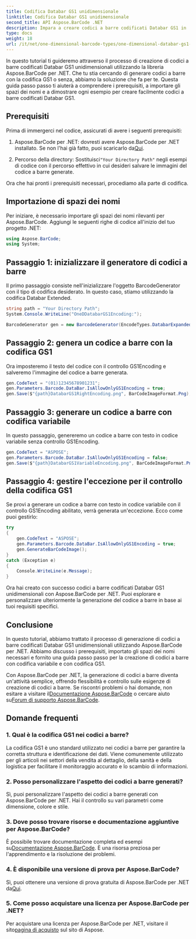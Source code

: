 ```yaml
---
title: Codifica Databar GS1 unidimensionale
linktitle: Codifica Databar GS1 unidimensionale
second_title: API Aspose.BarCode .NET
description: Impara a creare codici a barre codificati Databar GS1 in .NET utilizzando Aspose.BarCode. Genera codici a barre con facilità. Segui la nostra guida passo passo.
type: docs
weight: 18
url: /it/net/one-dimensional-barcode-types/one-dimensional-databar-gs1-encoding/
---
```


In questo tutorial ti guideremo attraverso il processo di creazione di codici a barre codificati Databar GS1 unidimensionali utilizzando la libreria Aspose.BarCode per .NET. Che tu stia cercando di generare codici a barre con la codifica GS1 o senza, abbiamo la soluzione che fa per te. Questa guida passo passo ti aiuterà a comprendere i prerequisiti, a importare gli spazi dei nomi e a dimostrare ogni esempio per creare facilmente codici a barre codificati Databar GS1.

## Prerequisiti

Prima di immergerci nel codice, assicurati di avere i seguenti prerequisiti:

1.  Aspose.BarCode per .NET: dovresti avere Aspose.BarCode per .NET installato. Se non l'hai già fatto, puoi scaricarlo da[Qui](https://releases.aspose.com/barcode/net/).

2.  Percorso della directory: Sostituisci`"Your Directory Path"` negli esempi di codice con il percorso effettivo in cui desideri salvare le immagini del codice a barre generate.

Ora che hai pronti i prerequisiti necessari, procediamo alla parte di codifica.

## Importazione di spazi dei nomi

Per iniziare, è necessario importare gli spazi dei nomi rilevanti per Aspose.BarCode. Aggiungi le seguenti righe di codice all'inizio del tuo progetto .NET:

```csharp
using Aspose.BarCode;
using System;
```

## Passaggio 1: inizializzare il generatore di codici a barre

Il primo passaggio consiste nell'inizializzare l'oggetto BarcodeGenerator con il tipo di codifica desiderato. In questo caso, stiamo utilizzando la codifica Databar Extended. 

```csharp
string path = "Your Directory Path";
System.Console.WriteLine("OneDDatabarGS1Encoding:");

BarcodeGenerator gen = new BarcodeGenerator(EncodeTypes.DatabarExpanded, "");
```

## Passaggio 2: genera un codice a barre con la codifica GS1

Ora imposteremo il testo del codice con il controllo GS1Encoding e salveremo l'immagine del codice a barre generata. 

```csharp
gen.CodeText = "(01)12345678901231";
gen.Parameters.Barcode.DataBar.IsAllowOnlyGS1Encoding = true;
gen.Save($"{path}DatabarGS1RightEncoding.png", BarCodeImageFormat.Png);
```

## Passaggio 3: generare un codice a barre con codifica variabile

In questo passaggio, genereremo un codice a barre con testo in codice variabile senza controllo GS1Encoding.

```csharp
gen.CodeText = "ASPOSE";
gen.Parameters.Barcode.DataBar.IsAllowOnlyGS1Encoding = false;
gen.Save($"{path}DatabarGS1VariableEncoding.png", BarCodeImageFormat.Png);
```

## Passaggio 4: gestire l'eccezione per il controllo della codifica GS1

Se provi a generare un codice a barre con testo in codice variabile con il controllo GS1Encoding abilitato, verrà generata un'eccezione. Ecco come puoi gestirlo:

```csharp
try
{
    gen.CodeText = "ASPOSE";
    gen.Parameters.Barcode.DataBar.IsAllowOnlyGS1Encoding = true;
    gen.GenerateBarCodeImage();
}
catch (Exception e)
{
    Console.WriteLine(e.Message);
}
```

Ora hai creato con successo codici a barre codificati Databar GS1 unidimensionali con Aspose.BarCode per .NET. Puoi esplorare e personalizzare ulteriormente la generazione del codice a barre in base ai tuoi requisiti specifici.

## Conclusione

In questo tutorial, abbiamo trattato il processo di generazione di codici a barre codificati Databar GS1 unidimensionali utilizzando Aspose.BarCode per .NET. Abbiamo discusso i prerequisiti, importato gli spazi dei nomi necessari e fornito una guida passo passo per la creazione di codici a barre con codifica variabile e con codifica GS1.

 Con Aspose.BarCode per .NET, la generazione di codici a barre diventa un'attività semplice, offrendo flessibilità e controllo sulle esigenze di creazione di codici a barre. Se riscontri problemi o hai domande, non esitare a visitare il[Documentazione Aspose.BarCode](https://reference.aspose.com/barcode/net/) o cercare aiuto su[Forum di supporto Aspose.BarCode](https://forum.aspose.com/c/barcode/13).

## Domande frequenti

### 1. Qual è la codifica GS1 nei codici a barre?
La codifica GS1 è uno standard utilizzato nei codici a barre per garantire la corretta struttura e identificazione dei dati. Viene comunemente utilizzato per gli articoli nei settori della vendita al dettaglio, della sanità e della logistica per facilitare il monitoraggio accurato e lo scambio di informazioni.

### 2. Posso personalizzare l'aspetto dei codici a barre generati?
Sì, puoi personalizzare l'aspetto dei codici a barre generati con Aspose.BarCode per .NET. Hai il controllo su vari parametri come dimensione, colore e stile.

### 3. Dove posso trovare risorse e documentazione aggiuntive per Aspose.BarCode?
 È possibile trovare documentazione completa ed esempi su[Documentazione Aspose.BarCode](https://reference.aspose.com/barcode/net/). È una risorsa preziosa per l'apprendimento e la risoluzione dei problemi.

### 4. È disponibile una versione di prova per Aspose.BarCode?
 Sì, puoi ottenere una versione di prova gratuita di Aspose.BarCode per .NET da[Qui](https://releases.aspose.com/).

### 5. Come posso acquistare una licenza per Aspose.BarCode per .NET?
 Per acquistare una licenza per Aspose.BarCode per .NET, visitare il sito[pagina di acquisto](https://purchase.aspose.com/buy) sul sito di Aspose.
